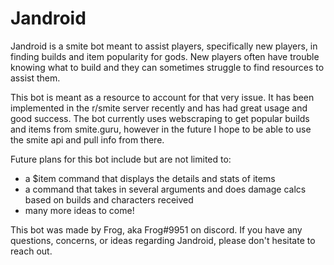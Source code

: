 # Jandroid

Jandroid is a smite bot meant to assist players, specifically new players, in finding builds and item popularity for gods. New players often have trouble knowing what to build and they can sometimes struggle to find resources to assist them.

This bot is meant as a resource to account for that very issue. It has been implemented in the r/smite server recently and has had great usage and good success. The bot currently uses webscraping to get popular builds and items from smite.guru, however in the future I hope to be able to use the smite api and pull info from there.

Future plans for this bot include but are not limited to: 
- a $item command that displays the details and stats of items
- a command that takes in several arguments and does damage calcs based on builds and characters received
- many more ideas to come!

This bot was made by Frog, aka Frog#9951 on discord. If you have any questions, concerns, or ideas regarding Jandroid, please don't hesitate to reach out.